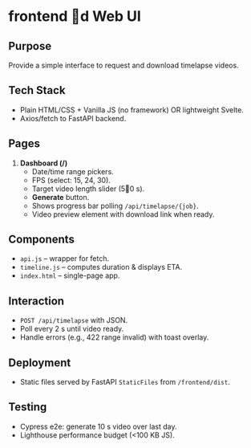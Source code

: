 # frontend d Web UI

## Purpose
Provide a simple interface to request and download timelapse videos.

## Tech Stack
- Plain HTML/CSS + Vanilla JS (no framework) OR lightweight Svelte.
- Axios/fetch to FastAPI backend.

## Pages
1. **Dashboard (/)**
   - Date/time range pickers.
   - FPS (select: 15, 24, 30).
   - Target video length slider (50 s).
   - **Generate** button.
   - Shows progress bar polling `/api/timelapse/{job}`.
   - Video preview element with download link when ready.

## Components
- `api.js` – wrapper for fetch.
- `timeline.js` – computes duration & displays ETA.
- `index.html` – single-page app.

## Interaction
- `POST /api/timelapse` with JSON.
- Poll every 2 s until video ready.
- Handle errors (e.g., 422 range invalid) with toast overlay.

## Deployment
- Static files served by FastAPI `StaticFiles` from `/frontend/dist`.

## Testing
- Cypress e2e: generate 10 s video over last day.
- Lighthouse performance budget (<100 KB JS).
